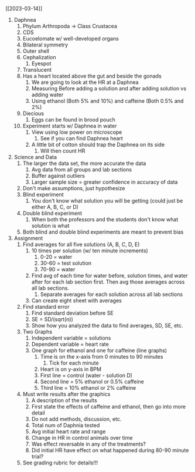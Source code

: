 [[2023-03-14]]

1. Daphnea
	1. Phylum Arthropoda -> Class Crustacea
	2. CDS
	3. Eucoelomate w/ well-developed organs
	4. Bilateral symmetry
	5. Outer shell
	6. Cephalization
		1. Eyespot
	7. Translucent 
	8. Has a heart located above the gut and beside the gonads
		1. We are going to look at the HR at a Daphnea
		2. Measuring Before adding a solution and after adding solution vs adding water
		3. Using ethanol (Both 5% and 10%) and caffeine (Both 0.5% and 2%)
	9. Diecious
		1. Eggs can be found in brood pouch
	10. Experiment starts w/ Daphnea in water
		1. View using low power on microscope
			1. See if you can find Daphnea heart
		2. A little bit of cotton should trap the Daphnea on its side
			1. Will then count HR
2. Science and Data
	1. The larger the data set, the more accurate the data
		1. Avg data from all groups and lab sections 
		2. Buffer against outliers 
		3. Larger sample size = greater confidence in accuracy of data
	2. Don't make assumptions, just hypothesize
	3. Blind experiment
		1. You don't know what solution you will be getting (could just be either A, B, C, or D)
	4. Double blind experiment
		1. When both the professors and the students don't know what solution is what
	5. Both blind and double blind experiments are meant to prevent bias
3. Assignment
	1. Find averages for all five solutions (A, B, C, D, E)
		1. 10 times per solution (w/ ten minute increments)
			1. 0-20 = water
			2. 30-60 = test solution
			3. 70-90 = water
		2. Find avg of each time for water before, solution times, and water after for each lab section first. Then avg those averages across all lab sections. 
			1. Separate averages for each solution across all lab sections
		3. Can create eight sheet with averages 
	2. Find standard error
		1. Find standard deviation before SE
		2. SE = SD/(sqrt(n))
		3. Show how you analyzed the data to find averages, SD, SE, etc.
	3. Two Graphs
		1. Independent variable = solutions
		2. Dependent variable = heart rate
		3. One graph for ethanol and one for caffeine (line graphs)
			1. Time is on the x-axis from 0 minutes to 90 minutes 
				1. Tick for each minute
			2. Heart is on y-axis in BPM
			3. First line = control (water - solution D)
			4. Second line = 5% ethanol or 0.5% caffeine
			5. Third line = 10% ethanol or 2% caffeine
	4. Must write results after the graphics 
		1. A description of the results 
		2. First state the effects of caffeine and ethanol, then go into more detail
		3. Do not add methods, discussion, etc.
		4. Total num of Daphnia tested
		5. Avg initial heart rate and range
		6. Change in HR in control animals over time
		7. Was effect reversable in any of the treatments?
		8. Did initial HR have effect on what happened during 80-90 minute trial?
	5. See grading rubric for details!!!
